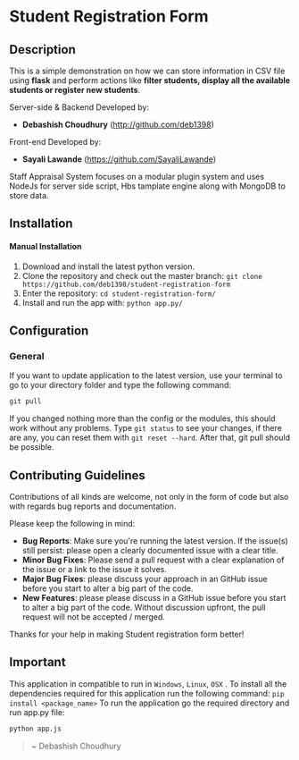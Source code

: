 # Student Registration Form
## Description
This is a simple demonstration on how we can store information in CSV file using **flask** and perform actions like **filter students, display all the available students or register new students**.

Server-side & Backend Developed by:
- **Debashish Choudhury** (http://github.com/deb1398)

Front-end Developed by:
- **Sayali Lawande** (https://github.com/SayaliLawande)

Staff Appraisal System focuses on a modular plugin system and uses NodeJs for server side script, Hbs tamplate engine along with MongoDB to store data.

## Installation

#### Manual Installation

1. Download and install the latest python version.
2. Clone the repository and check out the master branch: `git clone https://github.com/deb1398/student-registration-form`
3. Enter the repository: `cd student-registration-form/`
4. Install and run the app with: `python app.py/`

## Configuration

### General

If you want to update application to the latest version, use your terminal to go to your directory folder and type the following command:

```bash
git pull
```

If you changed nothing more than the config or the modules, this should work without any problems.
Type `git status` to see your changes, if there are any, you can reset them with `git reset --hard`. After that, git pull should be possible.

## Contributing Guidelines

Contributions of all kinds are welcome, not only in the form of code but also with regards bug reports and documentation.

Please keep the following in mind:

- **Bug Reports**:  Make sure you're running the latest version. If the issue(s) still persist: please open a clearly documented issue with a clear title.
- **Minor Bug Fixes**: Please send a pull request with a clear explanation of the issue or a link to the issue it solves.
- **Major Bug Fixes**: please discuss your approach in an GitHub issue before you start to alter a big part of the code.
- **New Features**: please please discuss in a GitHub issue before you start to alter a big part of the code. Without discussion upfront, the pull request will not be accepted / merged.

Thanks for your help in making Student registration form better!

## Important
This application in compatible to run in `Windows`, `Linux`, `OSX` .
To install all the dependencies required for this application run the following command: `pip install <package_name>`
To run the application go the required directory and run app.py file:
```bash
python app.js
```

> ~ Debashish Choudhury


